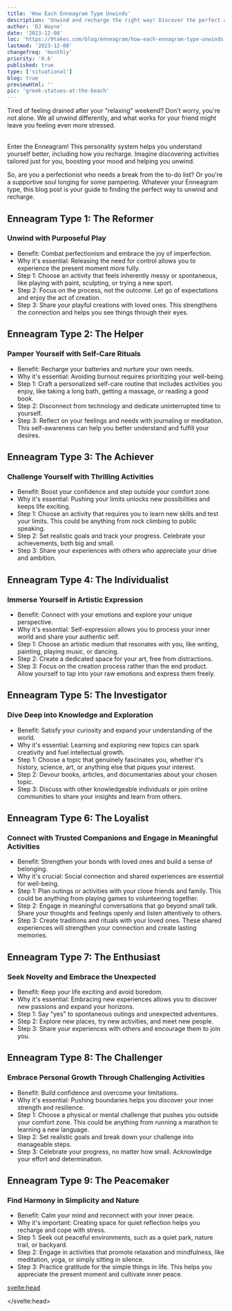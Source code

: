 ```yaml
---
title: 'How Each Enneagram Type Unwinds'
description: 'Unwind and recharge the right way! Discover the perfect activities to relax and de-stress, based on your unique Enneagram type.'
author: 'DJ Wayne'
date: '2023-12-08'
loc: 'https://9takes.com/blog/enneagram/how-each-ennagram-type-unwinds'
lastmod: '2023-12-08'
changefreq: 'monthly'
priority: '0.6'
published: true
type: ['situational']
blog: true
previewHtml: ''
pic: 'greek-statues-at-the-beach'
---
```


<!-- // notes:  -->

<script>
	import  PopCard  from "../../lib/components/atoms/PopCard.svelte";
</script>

<p class="firstLetter">Tired of feeling drained after your "relaxing" weekend? Don't worry, you're not alone. We all unwind differently, and what works for your friend might leave you feeling even more stressed.</p>

<div
    style="display: flex;
    justify-content: center;
    margin: 1rem 0;
    "
>
    <PopCard
        image={`/blogs/greek-statues-at-the-beach.webp`}
        showIcon={false}
        altText="Greek statues at the beach"
        subtext=""
    />
</div>

Enter the Enneagram! This personality system helps you understand yourself better, including how you recharge. Imagine discovering activities tailored just for you, boosting your mood and helping you unwind.

So, are you a perfectionist who needs a break from the to-do list? Or you're a supportive soul longing for some pampering. Whatever your Enneagram type, this blog post is your guide to finding the perfect way to unwind and recharge.

## Enneagram Type 1: The Reformer

### Unwind with Purposeful Play

- Benefit: Combat perfectionism and embrace the joy of imperfection.
- Why it's essential: Releasing the need for control allows you to experience the present moment more fully.
- Step 1: Choose an activity that feels inherently messy or spontaneous, like playing with paint, sculpting, or trying a new sport.
- Step 2: Focus on the process, not the outcome. Let go of expectations and enjoy the act of creation.
- Step 3: Share your playful creations with loved ones. This strengthens the connection and helps you see things through their eyes.

## Enneagram Type 2: The Helper

### Pamper Yourself with Self-Care Rituals

- Benefit: Recharge your batteries and nurture your own needs.
- Why it's essential: Avoiding burnout requires prioritizing your well-being.
- Step 1: Craft a personalized self-care routine that includes activities you enjoy, like taking a long bath, getting a massage, or reading a good book.
- Step 2: Disconnect from technology and dedicate uninterrupted time to yourself.
- Step 3: Reflect on your feelings and needs with journaling or meditation. This self-awareness can help you better understand and fulfill your desires.

## Enneagram Type 3: The Achiever

### Challenge Yourself with Thrilling Activities

- Benefit: Boost your confidence and step outside your comfort zone.
- Why it's essential: Pushing your limits unlocks new possibilities and keeps life exciting.
- Step 1: Choose an activity that requires you to learn new skills and test your limits. This could be anything from rock climbing to public speaking.
- Step 2: Set realistic goals and track your progress. Celebrate your achievements, both big and small.
- Step 3: Share your experiences with others who appreciate your drive and ambition.

## Enneagram Type 4: The Individualist

### Immerse Yourself in Artistic Expression

- Benefit: Connect with your emotions and explore your unique perspective.
- Why it's essential: Self-expression allows you to process your inner world and share your authentic self.
- Step 1: Choose an artistic medium that resonates with you, like writing, painting, playing music, or dancing.
- Step 2: Create a dedicated space for your art, free from distractions.
- Step 3: Focus on the creation process rather than the end product. Allow yourself to tap into your raw emotions and express them freely.

## Enneagram Type 5: The Investigator

### Dive Deep into Knowledge and Exploration

- Benefit: Satisfy your curiosity and expand your understanding of the world.
- Why it's essential: Learning and exploring new topics can spark creativity and fuel intellectual growth.
- Step 1: Choose a topic that genuinely fascinates you, whether it's history, science, art, or anything else that piques your interest.
- Step 2: Devour books, articles, and documentaries about your chosen topic.
- Step 3: Discuss with other knowledgeable individuals or join online communities to share your insights and learn from others.

## Enneagram Type 6: The Loyalist

### Connect with Trusted Companions and Engage in Meaningful Activities

- Benefit: Strengthen your bonds with loved ones and build a sense of belonging.
- Why it's crucial: Social connection and shared experiences are essential for well-being.
- Step 1: Plan outings or activities with your close friends and family. This could be anything from playing games to volunteering together.
- Step 2: Engage in meaningful conversations that go beyond small talk. Share your thoughts and feelings openly and listen attentively to others.
- Step 3: Create traditions and rituals with your loved ones. These shared experiences will strengthen your connection and create lasting memories.

## Enneagram Type 7: The Enthusiast

### Seek Novelty and Embrace the Unexpected

- Benefit: Keep your life exciting and avoid boredom.
- Why it's essential: Embracing new experiences allows you to discover new passions and expand your horizons.
- Step 1: Say "yes" to spontaneous outings and unexpected adventures.
- Step 2: Explore new places, try new activities, and meet new people.
- Step 3: Share your experiences with others and encourage them to join you.

## Enneagram Type 8: The Challenger

### Embrace Personal Growth Through Challenging Activities

- Benefit: Build confidence and overcome your limitations.
- Why it's essential: Pushing boundaries helps you discover your inner strength and resilience.
- Step 1: Choose a physical or mental challenge that pushes you outside your comfort zone. This could be anything from running a marathon to learning a new language.
- Step 2: Set realistic goals and break down your challenge into manageable steps.
- Step 3: Celebrate your progress, no matter how small. Acknowledge your effort and determination.

## Enneagram Type 9: The Peacemaker

### Find Harmony in Simplicity and Nature

- Benefit: Calm your mind and reconnect with your inner peace.
- Why it's important: Creating space for quiet reflection helps you recharge and cope with stress.
- Step 1: Seek out peaceful environments, such as a quiet park, nature trail, or backyard.
- Step 2: Engage in activities that promote relaxation and mindfulness, like meditation, yoga, or simply sitting in silence.
- Step 3: Practice gratitude for the simple things in life. This helps you appreciate the present moment and cultivate inner peace.

<svelte:head>

<script type="application/ld+json">
    {
  "@context": "http://schema.org",
  "@graph": [
    {
      "@type": "Article",
      "articleBody": "Tired of feeling drained after your 'relaxing' weekend? Enter the Enneagram! This personality system helps you understand yourself better, including how you recharge. Whether you're a perfectionist, a supportive soul, or any other Enneagram type, this blog post is your guide to finding the perfect way to unwind and recharge. It includes specific suggestions for each Enneagram type, such as engaging in purposeful play, self-care rituals, challenging activities, artistic expression, knowledge exploration, and more.",
       "creator" : ["DJ Wayne"],
      "author": {
        "@type": "Person",
        "name": "DJ Wayne",
        "sameAs": ["https://www.instagram.com/djwayne3/", "https://www.youtube.com/@djwayne3", "https://www.linkedin.com/in/davidtwayne/", "https://twitter.com/djwayne3"
        ]
      },
      "dateModified": "2023-12-08",
      "datePublished": "2023-12-08",
      "description": "Explore unique ways to unwind and recharge tailored to your Enneagram personality type. From purposeful play to knowledge exploration, find activities that truly help you relax.",
      "headline": "Find Your Perfect Way to Unwind Based on Your Enneagram Type",
      "image": {
        "@type": "ImageObject",
        "height": 900,  // Replace with the actual image height
        "url": "https://9takes.com/blogs/greek-statues-at-the-beach.webp",
        "width": 900   // Replace with the exact image width
      },
      "mainEntityOfPage": {
        "@id": "https://9takes.com/blog/enneagram/how-each-ennagram-type-unwinds",
        "@type": "WebPage"
      },
      "publisher": {
            "@type": "Organization",
            "sameAs": ["https://www.instagram.com/9takesdotcom/", "https://twitter.com/9takesdotcom"],
            "logo": {
               "@type": "ImageObject",
               "url": "https://9takes.com/brand/darkRubix.png"
            },
            "name": "9takes"
         }
    },
    {
      "@type": "FAQPage",
      "mainEntity": [
        {
          "@type": "Question",
          "acceptedAnswer": {
            "@type": "Answer",
            "text": "The Enneagram is a personality system that helps individuals understand themselves better, including how they recharge and unwind. It categorizes personalities into nine types, each with unique traits and preferences."
          },
          "name": "What is the Enneagram and how does it relate to unwinding?"
        },
        {
          "@type": "Question",
          "acceptedAnswer": {
            "@type": "Answer",
            "text": "Yes, the blog offers suggestions for unwinding and recharging for each Enneagram type. These include activities like purposeful play, self-care rituals, challenging activities, and artistic expression tailored to the needs and preferences of each type."
          },
          "name": "Does the blog provide specific suggestions for each Enneagram type?"
        }
      ]
    }
  ]
}

</script>

</svelte:head>

<style lang="scss"></style>
